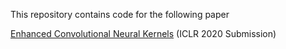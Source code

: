 This repository contains code for the following paper 

[Enhanced Convolutional Neural Kernels](https://openreview.net/forum?id=BkgNqkHFPr) (ICLR 2020 Submission)
